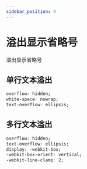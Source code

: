 ```yaml
---
sidebar_position: 4
---
```


# 溢出显示省略号

溢出显示省略号

## 单行文本溢出

```css
overflow: hidden;
white-space: nowrap;
text-overflow: ellipsis;
```

## 多行文本溢出

```css
overflow: hidden;
text-overflow: ellipsis;
display: -webkit-box;
-webkit-box-orient: vertical;
-webkit-line-clamp: 2;
```
